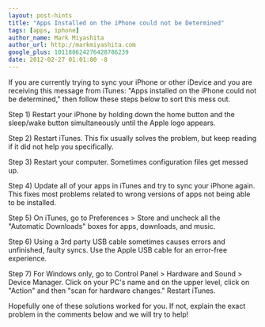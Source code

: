 ```yaml
---
layout: post-hints
title: "Apps Installed on the iPhone could not be Determined"
tags: [apps, iphone]
author_name: Mark Miyashita
author_url: http://markmiyashita.com
google_plus: 101180624276428786239
date: 2012-02-27 01:01:00 -8
---
```


If you are currently trying to sync your iPhone or other iDevice and you are receiving this message from iTunes: "Apps installed on the iPhone could not be determined," then follow these steps below to sort this mess out.

Step 1) Restart your iPhone by holding down the home button and the sleep/wake button simultaneously until the Apple logo appears.

Step 2) Restart iTunes. This fix usually solves the problem, but keep reading if it did not help you specifically.

Step 3) Restart your computer. Sometimes configuration files get messed up.

Step 4) Update all of your apps in iTunes and try to sync your iPhone again. This fixes most problems related to wrong versions of apps not being able to be installed.

Step 5) On iTunes, go to Preferences > Store and uncheck all the "Automatic Downloads" boxes for apps, downloads, and music.

Step 6) Using a 3rd party USB cable sometimes causes errors and unfinished, faulty syncs. Use the Apple USB cable for an error-free experience.

Step 7) For Windows only, go to Control Panel &gt; Hardware and Sound > Device Manager. Click on your PC's name and on the upper level, click on "Action" and then "scan for hardware changes." Restart iTunes.

Hopefully one of these solutions worked for you. If not, explain the exact problem in the comments below and we will try to help!
